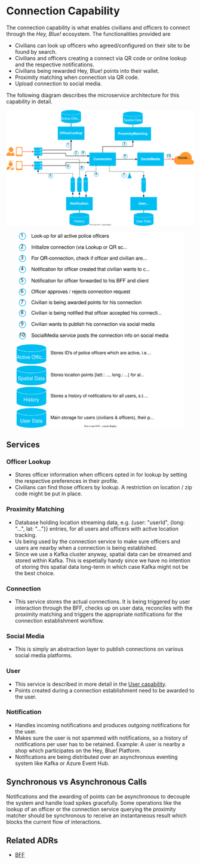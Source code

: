 # Connection Capability
The connection capability is what enables civilians and officers to connect through the *Hey, Blue!* ecosystem. The functionalities provided are
- Civilians can look up officers who agreed/configured on their site to be found by search.
- Civilians and officers creating a connect via QR code or online lookup and the respective notifications.
- Civilians being rewarded Hey, Blue! points into their wallet.
- Proximity matching when connection via QR code.
- Upload connection to social media.

The following diagram describes the microservice architecture for this capability in detail.
<p align="center">
<img width="800" src="../domain/resources/hey-blue-connection.drawio.svg">
</p>

<p align="center">
<img width="450" src="../domain/resources/hey-blue-connection-legend.drawio.svg">
</p>

## Services

### Officer Lookup
- Stores officer information when officers opted in for lookup by setting the respective preferences in their profile.
- Civilians can find those officers by lookup. A restriction on location / zip code might be put in place.

### Proximity Matching
- Database holding location streaming data, e.g. {user: "userId", {long: "...", lat: "..."}} entries, for all users and officers with active location tracking.
- Us being used by the connection service to make sure officers and users are nearby when a connection is being established.
- Since we use a Kafka cluster anyway, spatial data can be streamed and stored within Kafka. This is espetially handy since we have no intention of storing this spatial data long-term in which case Kafka might not be the best choice.

### Connection
- This service stores the actual connections. It is being triggered by user interaction through the BFF, checks up on user data, reconciles with the proximity matching and triggers the appropriate notifications for the connection establishment workflow.

### Social Media
- This is simply an abstraction layer to publish connections on various social media platforms.

### User
- This service is described in more detail in the [User capability](../domain/user-capability.md).
- Points created during a connection establishment need to be awarded to the user.

### Notification
- Handles incoming notifications and produces outgoing notifications for the user.
- Makes sure the user is not spammed with notifications, so a history of notifications per user has to be retained. Example: A user is nearby a shop which participates on the Hey, Blue! Platform.
- Notifications are being distributed over an asynchronous eventing system like Kafka or Azure Event Hub.

## Synchronous vs Asynchronous Calls
Notifications and the awarding of points can be asynchronous to decouple the system and handle load spikes gracefully. Some operations like the lookup of an officer or the connection service querying the proximity matcher should be synchronous to receive an instantaneous result which blocks the current flow of interactions.

## Related ADRs
- [BFF](../ADRs/02-bff.md)

